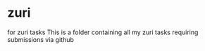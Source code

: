 # zuri
for zuri tasks
This is a folder containing all my zuri tasks requiring submissions via github
